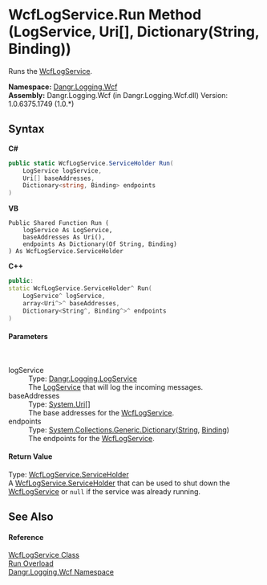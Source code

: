 # WcfLogService.Run Method (LogService, Uri[], Dictionary(String, Binding))
 

Runs the <a href="T_Dangr_Logging_Wcf_WcfLogService">WcfLogService</a>.

**Namespace:**&nbsp;<a href="N_Dangr_Logging_Wcf">Dangr.Logging.Wcf</a><br />**Assembly:**&nbsp;Dangr.Logging.Wcf (in Dangr.Logging.Wcf.dll) Version: 1.0.6375.1749 (1.0.*)

## Syntax

**C#**<br />
``` C#
public static WcfLogService.ServiceHolder Run(
	LogService logService,
	Uri[] baseAddresses,
	Dictionary<string, Binding> endpoints
)
```

**VB**<br />
``` VB
Public Shared Function Run ( 
	logService As LogService,
	baseAddresses As Uri(),
	endpoints As Dictionary(Of String, Binding)
) As WcfLogService.ServiceHolder
```

**C++**<br />
``` C++
public:
static WcfLogService.ServiceHolder^ Run(
	LogService^ logService, 
	array<Uri^>^ baseAddresses, 
	Dictionary<String^, Binding^>^ endpoints
)
```


#### Parameters
&nbsp;<dl><dt>logService</dt><dd>Type: <a href="T_Dangr_Logging_LogService">Dangr.Logging.LogService</a><br />The <a href="T_Dangr_Logging_LogService">LogService</a> that will log the incoming messages.</dd><dt>baseAddresses</dt><dd>Type: <a href="http://msdn2.microsoft.com/en-us/library/txt7706a" target="_blank">System.Uri</a>[]<br />The base addresses for the <a href="T_Dangr_Logging_Wcf_WcfLogService">WcfLogService</a>.</dd><dt>endpoints</dt><dd>Type: <a href="http://msdn2.microsoft.com/en-us/library/xfhwa508" target="_blank">System.Collections.Generic.Dictionary</a>(<a href="http://msdn2.microsoft.com/en-us/library/s1wwdcbf" target="_blank">String</a>, <a href="http://msdn2.microsoft.com/en-us/library/ms405791" target="_blank">Binding</a>)<br />The endpoints for the <a href="T_Dangr_Logging_Wcf_WcfLogService">WcfLogService</a>.</dd></dl>

#### Return Value
Type: <a href="T_Dangr_Logging_Wcf_WcfLogService_ServiceHolder">WcfLogService.ServiceHolder</a><br />A <a href="T_Dangr_Logging_Wcf_WcfLogService_ServiceHolder">WcfLogService.ServiceHolder</a> that can be used to shut down the <a href="T_Dangr_Logging_Wcf_WcfLogService">WcfLogService</a> or `null` if the service was already running.

## See Also


#### Reference
<a href="T_Dangr_Logging_Wcf_WcfLogService">WcfLogService Class</a><br /><a href="Overload_Dangr_Logging_Wcf_WcfLogService_Run">Run Overload</a><br /><a href="N_Dangr_Logging_Wcf">Dangr.Logging.Wcf Namespace</a><br />